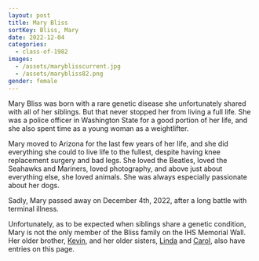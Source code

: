```yaml
---
layout: post
title: Mary Bliss
sortKey: Bliss, Mary
date: 2022-12-04
categories:
  - class-of-1982
images:
  - /assets/maryblisscurrent.jpg
  - /assets/marybliss82.png
gender: female
---
```

Mary Bliss was born with a rare genetic disease she unfortunately shared with all of her siblings. But that never stopped her from living a full life. She was a police officer in Washington State for a good portion of her life, and she also spent time as a young woman as a weightlifter. 

Mary moved to Arizona for the last few years of her life, and she did everything she could to live life to the fullest, despite having knee replacement surgery and bad legs. She loved the Beatles, loved the Seahawks and Mariners, loved photography, and above just about everything else, she loved animals. She was always especially passionate about her dogs.

Sadly, Mary passed away on December 4th, 2022, after a long battle with terminal illness.

Unfortunately, as to be expected when siblings share a genetic condition, Mary is not the only member of the Bliss family on the IHS Memorial Wall. Her older brother, [Kevin](https://ihsmemorial.org/class-of-1974/kevin-malcolm-bliss/), and her older sisters, [Linda](https://ihsmemorial.org/class-of-1979/linda-renee-bliss/) and [Carol](https://ihsmemorial.org/class-of-1981/carol-christine-bliss/), also have entries on this page.